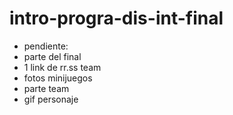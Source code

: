 # intro-progra-dis-int-final
- pendiente:
- parte del final
- 1 link de rr.ss team
- fotos minijuegos
- parte team
- gif personaje
